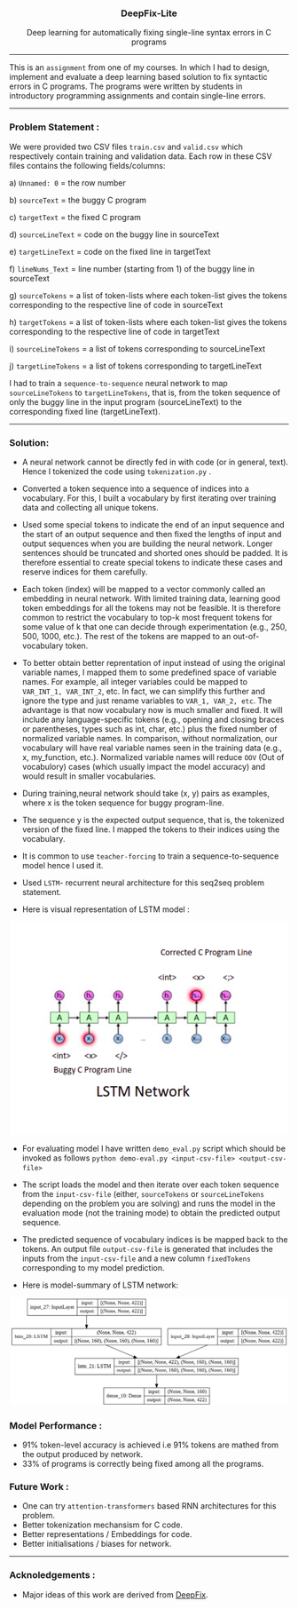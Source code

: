 <p align="center">
<h3 align="center">DeepFix-Lite</h3>
<div align="center">
<p>Deep learning for automatically fixing single-line syntax errors in C programs</p>


</div>

------------------------------------------

This is an `assignment` from one of my courses. In which I had to design, implement and evaluate a deep learning based solution to fix syntactic errors in C programs. The programs were written by students in
introductory programming assignments and contain single-line errors.

------------------------------------------
### Problem Statement :
We were provided two CSV files `train.csv` and `valid.csv` which respectively contain training and validation data. Each row in these CSV files contains the following fields/columns:

a) `Unnamed: 0` = the row number

b) `sourceText` = the buggy C program

c) `targetText` = the fixed C program

d) `sourceLineText` = code on the buggy line in sourceText

e) `targetLineText` = code on the fixed line in targetText

f) `lineNums_Text` = line number (starting from 1) of the buggy line in sourceText

g) `sourceTokens` = a list of token-lists where each token-list gives the tokens
corresponding to the respective line of code in sourceText

h) `targetTokens` = a list of token-lists where each token-list gives the tokens
corresponding to the respective line of code in targetText

i) `sourceLineTokens` = a list of tokens corresponding to sourceLineText

j) `targetLineTokens` = a list of tokens corresponding to targetLineText



I had to train a `sequence-to-sequence` neural network to
map `sourceLineTokens` to `targetLineTokens`, that is, from the token sequence of only the buggy line in the input program (sourceLineText) to the corresponding
fixed line (targetLineText).

------------------------------------------
### Solution: 
- A neural network cannot be directly fed in with code (or in general, text). Hence I
tokenized the code using `tokenization.py` . 
- Converted a token sequence into a sequence of indices into a vocabulary. For
this, I built a vocabulary by first iterating over training data and
collecting all unique tokens.
- Used some special tokens to indicate the end of an input sequence and the
start of an output sequence and then fixed the lengths of input and output
sequences when you are building the neural network. Longer sentences should be
truncated and shorted ones should be padded. It is therefore essential to create special
tokens to indicate these cases and reserve indices for them carefully.
- Each token (index) will be mapped to a vector commonly called an
embedding in neural network. With limited training data, learning good token
embeddings for all the tokens may not be feasible. It is therefore common to restrict the
vocabulary to top-k most frequent tokens for some value of k that one can decide
through experimentation (e.g., 250, 500, 1000, etc.). The rest of the tokens are
mapped to an out-of-vocabulary token.
- To better obtain better reprentation of input instead of using the
original variable names, I mapped them to some predefined space of variable names. For
example, all integer variables could be mapped to `VAR_INT_1, VAR_INT_2`, etc. In fact,
we can simplify this further and ignore the type and just rename variables to `VAR_1,
VAR_2, etc`. The advantage is that now vocabulary
now is much smaller and fixed. It will include any language-specific tokens (e.g.,
opening and closing braces or parentheses, types such as int, char, etc.) plus the fixed
number of normalized variable names. In comparison, without normalization, our
vocabulary will have real variable names seen in the training data (e.g., x, my_function,
etc.). Normalized variable names will reduce `OOV` (Out of vocabulory) cases (which usually impact the
model accuracy) and would result in smaller vocabularies.
- During training,neural network should take (x, y) pairs as examples, where x is the
token sequence for buggy program-line.
- The sequence y is the expected output sequence,
that is, the tokenized version of the fixed line. I mapped the tokens to their
indices using the vocabulary.
- It is common to use `teacher-forcing` to train a sequence-to-sequence model hence I used it.
- Used  `LSTM`- recurrent neural architecture for this seq2seq problem statement. 
  
- Here is visual representation of LSTM model :
<p align="center">
  <a href="" rel="noopener">
 <img width=500px src="./img/architecture.png" alt="chintak-logo"></a>
</p>

- For evaluating model I have written `demo_eval.py` script which should be invoked as follows
`python demo-eval.py <input-csv-file> <output-csv-file>`
- The script loads the model and then iterate over each token sequence from the `input-csv-file` (either,
`sourceTokens` or `sourceLineTokens` depending on the problem you are solving) and runs
the model in the evaluation mode (not the training mode) to obtain the predicted output
sequence. 
- The predicted sequence of vocabulary indices is be mapped back to the
tokens. An output file `output-csv-file` is
generated that includes the inputs from the `input-csv-file` and a new column `fixedTokens`
corresponding to my model prediction.

- Here is model-summary of LSTM network:
  
<p align="center">
  <a href="" rel="noopener">
 <img width=500px src="./img/model.png" alt="architecture"></a>
</p>

### Model Performance : 
- 91% token-level accuracy is achieved i.e 91% tokens are mathed from the output produced by network.
- 33% of programs is correctly being fixed among all the programs. 


### Future Work :
- One can try `attention-transformers` based RNN architectures for this problem.
- Better tokenization mechansism for C code.
- Better representations / Embeddings for code.
- Better initialisations / biases for network.  

------------------------------------------
### Acknoledgements :

- Major ideas of this work are derived from [DeepFix](http://www.iisc-seal.net/deepfix).
   

